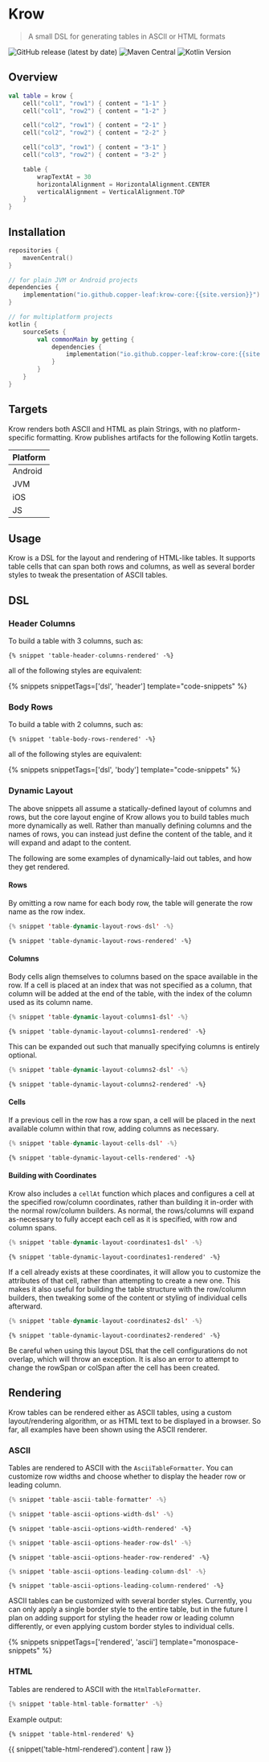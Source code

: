 ---
---

# Krow

> A small DSL for generating tables in ASCII or HTML formats

![GitHub release (latest by date)](https://img.shields.io/github/v/release/copper-leaf/krow)
![Maven Central](https://img.shields.io/maven-central/v/io.github.copper-leaf/krow-core)
![Kotlin Version](https://img.shields.io/badge/Kotlin-1.4.32-orange)

## Overview

```kotlin
val table = krow {
    cell("col1", "row1") { content = "1-1" }
    cell("col1", "row2") { content = "1-2" }

    cell("col2", "row1") { content = "2-1" }
    cell("col2", "row2") { content = "2-2" }

    cell("col3", "row1") { content = "3-1" }
    cell("col3", "row2") { content = "3-2" }

    table {
        wrapTextAt = 30
        horizontalAlignment = HorizontalAlignment.CENTER
        verticalAlignment = VerticalAlignment.TOP
    }
}
```

## Installation

```kotlin
repositories {
    mavenCentral()
}

// for plain JVM or Android projects
dependencies {
    implementation("io.github.copper-leaf:krow-core:{{site.version}}")
}

// for multiplatform projects
kotlin {
    sourceSets {
        val commonMain by getting {
            dependencies {
                implementation("io.github.copper-leaf:krow-core:{{site.version}}")
            }
        }
    }
}
```

## Targets

Krow renders both ASCII and HTML as plain Strings, with no platform-specific formatting. Krow publishes artifacts for 
the following Kotlin targets.

| Platform |
| -------- |
| Android  |
| JVM      |
| iOS      |
| JS       |

## Usage

Krow is a DSL for the layout and rendering of HTML-like tables. It supports table cells that can span both rows and 
columns, as well as several border styles to tweak the presentation of ASCII tables.

## DSL

### Header Columns

To build a table with 3 columns, such as:

```
{% snippet 'table-header-columns-rendered' -%}
```

all of the following styles are equivalent:

{% snippets snippetTags=['dsl', 'header'] template="code-snippets" %}

### Body Rows

To build a table with 2 columns, such as:

```
{% snippet 'table-body-rows-rendered' -%}
```

all of the following styles are equivalent:

{% snippets snippetTags=['dsl', 'body'] template="code-snippets" %}

### Dynamic Layout

The above snippets all assume a statically-defined layout of columns and rows, but the core layout engine of Krow allows
you to build tables much more dynamically as well. Rather than manually defining columns and the names of rows, you can
instead just define the content of the table, and it will expand and adapt to the content.

The following are some examples of dynamically-laid out tables, and how they get rendered.

#### Rows

By omitting a row name for each body row, the table will generate the row name as the row index.

```kotlin
{% snippet 'table-dynamic-layout-rows-dsl' -%}
```

```
{% snippet 'table-dynamic-layout-rows-rendered' -%}
```

#### Columns

Body cells align themselves to columns based on the space available in the row. If a cell is placed at an index that was
not specified as a column, that column will be added at the end of the table, with the index of the column used as its
column name.

```kotlin
{% snippet 'table-dynamic-layout-columns1-dsl' -%}
```

```
{% snippet 'table-dynamic-layout-columns1-rendered' -%}
```

This can be expanded out such that manually specifying columns is entirely optional.

```kotlin
{% snippet 'table-dynamic-layout-columns2-dsl' -%}
```

```
{% snippet 'table-dynamic-layout-columns2-rendered' -%}
```

#### Cells

If a previous cell in the row has a row span, a cell will be placed in the next available column within that row, adding 
columns as necessary.

```kotlin
{% snippet 'table-dynamic-layout-cells-dsl' -%}
```

```
{% snippet 'table-dynamic-layout-cells-rendered' -%}
```

#### Building with Coordinates

Krow also includes a `cellAt` function which places and configures a cell at the specified row/column coordinates, 
rather than building it in-order with the normal row/column builders. As normal, the rows/columns will expand 
as-necessary to fully accept each cell as it is specified, with row and column spans.

```kotlin
{% snippet 'table-dynamic-layout-coordinates1-dsl' -%}
```

```
{% snippet 'table-dynamic-layout-coordinates1-rendered' -%}
```

If a cell already exists at these coordinates, it will allow you to customize the attributes of that cell, rather than
attempting to create a new one. This makes it also useful for building the table structure with the row/column builders,
then tweaking some of the content or styling of individual cells afterward.

```kotlin
{% snippet 'table-dynamic-layout-coordinates2-dsl' -%}
```

```
{% snippet 'table-dynamic-layout-coordinates2-rendered' -%}
```

Be careful when using this layout DSL that the cell configurations do not overlap, which will throw an exception. It is
also an error to attempt to change the rowSpan or colSpan after the cell has been created.

## Rendering

Krow tables can be rendered either as ASCII tables, using a custom layout/rendering algorithm, or as HTML text to be 
displayed in a browser. So far, all examples have been shown using the ASCII renderer.

### ASCII

Tables are rendered to ASCII with the `AsciiTableFormatter`. You can customize row widths and choose whether to display
the header row or leading column.

```kotlin
{% snippet 'table-ascii-table-formatter' -%}
```

```kotlin
{% snippet 'table-ascii-options-width-dsl' -%}
```

```
{% snippet 'table-ascii-options-width-rendered' -%}
```

```kotlin
{% snippet 'table-ascii-options-header-row-dsl' -%}
```

```
{% snippet 'table-ascii-options-header-row-rendered' -%}
```

```kotlin
{% snippet 'table-ascii-options-leading-column-dsl' -%}
```

```
{% snippet 'table-ascii-options-leading-column-rendered' -%}
```

ASCII tables can be customized with several border styles. Currently, you can only apply a single border style to the 
entire table, but in the future I plan on adding support for styling the header row or leading column differently, or 
even applying custom border styles to individual cells.

{% snippets snippetTags=['rendered', 'ascii'] template="monospace-snippets" %}

### HTML

Tables are rendered to ASCII with the `HtmlTableFormatter`.

```kotlin
{% snippet 'table-html-table-formatter' -%}
```

Example output:

```html
{% snippet 'table-html-rendered' %}
```

{{ snippet('table-html-rendered').content | raw }}

